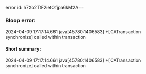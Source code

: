error id: h7Xo2TtF2ietOfjpa6kM2A==
### Bloop error:

2024-04-09 17:17:14.661 java[45780:1406583] +[CATransaction synchronize] called within transaction
#### Short summary: 

2024-04-09 17:17:14.661 java[45780:1406583] +[CATransaction synchronize] called within transaction